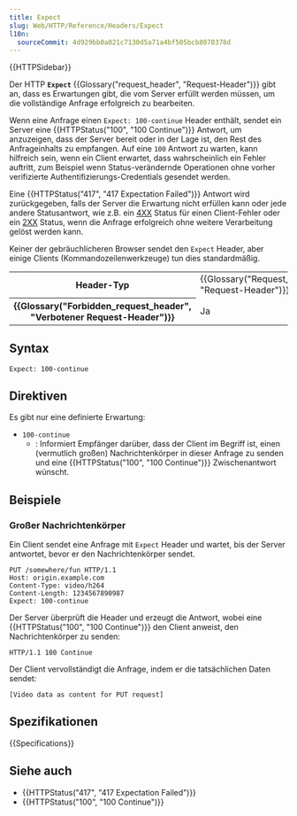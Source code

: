 ```yaml
---
title: Expect
slug: Web/HTTP/Reference/Headers/Expect
l10n:
  sourceCommit: 4d929bb0a021c7130d5a71a4bf505bcb8070378d
---
```


{{HTTPSidebar}}

Der HTTP **`Expect`** {{Glossary("request_header", "Request-Header")}} gibt an, dass es Erwartungen gibt, die vom Server erfüllt werden müssen, um die vollständige Anfrage erfolgreich zu bearbeiten.

Wenn eine Anfrage einen `Expect: 100-continue` Header enthält, sendet ein Server eine {{HTTPStatus("100", "100 Continue")}} Antwort, um anzuzeigen, dass der Server bereit oder in der Lage ist, den Rest des Anfrageinhalts zu empfangen. Auf eine `100` Antwort zu warten, kann hilfreich sein, wenn ein Client erwartet, dass wahrscheinlich ein Fehler auftritt, zum Beispiel wenn Status-verändernde Operationen ohne vorher verifizierte Authentifizierungs-Credentials gesendet werden.

Eine {{HTTPStatus("417", "417 Expectation Failed")}} Antwort wird zurückgegeben, falls der Server die Erwartung nicht erfüllen kann oder jede andere Statusantwort, wie z.B. ein [4XX](/de/docs/Web/HTTP/Reference/Status#client_error_responses) Status für einen Client-Fehler oder ein [2XX](/de/docs/Web/HTTP/Reference/Status#successful_responses) Status, wenn die Anfrage erfolgreich ohne weitere Verarbeitung gelöst werden kann.

Keiner der gebräuchlicheren Browser sendet den `Expect` Header, aber einige Clients (Kommandozeilenwerkzeuge) tun dies standardmäßig.

<table class="properties">
  <tbody>
    <tr>
      <th scope="row">Header-Typ</th>
      <td>{{Glossary("Request_header", "Request-Header")}}</td>
    </tr>
    <tr>
      <th scope="row">{{Glossary("Forbidden_request_header", "Verbotener Request-Header")}}</th>
      <td>Ja</td>
    </tr>
  </tbody>
</table>

## Syntax

```http
Expect: 100-continue
```

## Direktiven

Es gibt nur eine definierte Erwartung:

- `100-continue`
  - : Informiert Empfänger darüber, dass der Client im Begriff ist, einen (vermutlich großen) Nachrichtenkörper in dieser Anfrage zu senden und eine {{HTTPStatus("100", "100 Continue")}} Zwischenantwort wünscht.

## Beispiele

### Großer Nachrichtenkörper

Ein Client sendet eine Anfrage mit `Expect` Header und wartet, bis der Server antwortet, bevor er den Nachrichtenkörper sendet.

```http
PUT /somewhere/fun HTTP/1.1
Host: origin.example.com
Content-Type: video/h264
Content-Length: 1234567890987
Expect: 100-continue
```

Der Server überprüft die Header und erzeugt die Antwort, wobei eine {{HTTPStatus("100", "100 Continue")}} den Client anweist, den Nachrichtenkörper zu senden:

```http
HTTP/1.1 100 Continue
```

Der Client vervollständigt die Anfrage, indem er die tatsächlichen Daten sendet:

```http
[Video data as content for PUT request]
```

## Spezifikationen

{{Specifications}}

## Siehe auch

- {{HTTPStatus("417", "417 Expectation Failed")}}
- {{HTTPStatus("100", "100 Continue")}}
